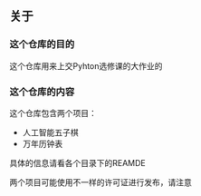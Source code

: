 ## 关于

### 这个仓库的目的

这个仓库用来上交Pyhton选修课的大作业的

### 这个仓库的内容

这个仓库包含两个项目：

* 人工智能五子棋
* 万年历钟表

具体的信息请看各个目录下的REAMDE

两个项目可能使用不一样的许可证进行发布，请注意